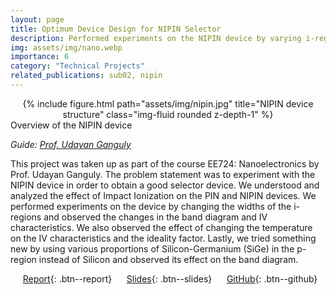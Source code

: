 ```yaml
---
layout: page
title: Optimum Device Design for NIPIN Selector
description: Performed experiments on the NIPIN device by varying i-region widths, temperature an introducing SiGe in the p-region
img: assets/img/nano.webp
importance: 6
category: "Technical Projects"
related_publications: sub02, nipin
---
```


<center>
<div class="row">
    <div class="col-sm mt-4 mt-md-0">
        {% include figure.html path="assets/img/nipin.jpg" title="NIPIN device structure" class="img-fluid rounded z-depth-1" %}
    </div>
</div>
</center>
<div class="caption">
    Overview of the NIPIN device
</div>

_Guide: [Prof. Udayan Ganguly](https://www.ee.iitb.ac.in/web/people/udayan-ganguly/)_

This project was taken up as part of the course EE724: Nanoelectronics by Prof. Udayan Ganguly. The problem statement was to experiment with the NIPIN device in order to obtain a good selector device. We understood and analyzed the effect of Impact Ionization on the PIN and NIPIN devices. We performed experiments on the device by changing the widths of the i-regions and observed the changes in the band diagram and IV characteristics. We also observed the effect of changing the temperature on the IV characteristics and the ideality factor. Lastly, we tried something new by using various proportions of Silicon-Germanium (SiGe) in the p-region instead of Silicon and observed its effect on the band diagram.

&nbsp;&nbsp;&nbsp;&nbsp; [Report](https://anubhavbhatla.github.io/assets/pdf/EE724_report.pdf){: .btn--report} &nbsp;&nbsp;&nbsp;&nbsp; [Slides](https://anubhavbhatla.github.io/assets/pptx/EE724_presentation.pptx){: .btn--slides} &nbsp;&nbsp;&nbsp;&nbsp; [GitHub](https://github.com/AnubhavBhatla/Neuromorphic-Eng/tree/main/Project){: .btn--github}
